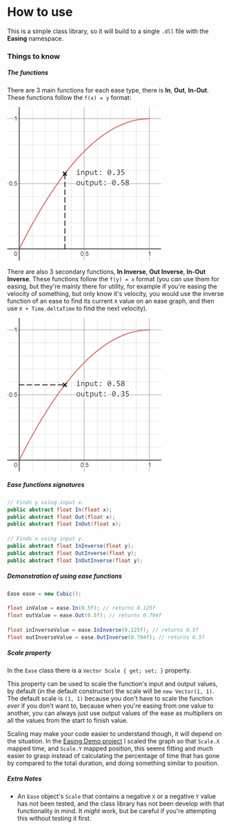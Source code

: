 # How to use
This is a simple class library, so it will build to a single `.dll` file with the **Easing** namespace.

### Things to know
##### The functions
There are 3 main functions for each ease type, there is **In**, **Out**, **In-Out**. These functions follow the `f(x) = y` format:

![Main function format](/readme-images/normal-function.png)

There are also 3 secondary functions, **In Inverse**, **Out Inverse**, **In-Out Inverse**. These functions follow the `f(y) = x` format (you *can* use them for easing, but they're mainly there for utility, for example if you're easing the velocity of something, but only know it's velocity, you would use the inverse function of an ease to find its current `X` value on an ease graph, and then use `X + Time.deltaTime` to find the next velocity).

![Main function format](/readme-images/inverse-function.png)

##### Ease functions signatures
```C#
// Finds y using input x.
public abstract float In(float x);
public abstract float Out(float x);
public abstract float InOut(float x);

// Finds x using input y.
public abstract float InInverse(float y);
public abstract float OutInverse(float y);
public abstract float InOutInverse(float y);
```

##### Demonstration of using ease functions
```C#
Ease ease = new Cubic();

float inValue = ease.In(0.5f); // returns 0.125f
float outValue = ease.Out(0.5f); // returns 0.794f

float inInverseValue = ease.InInverse(0.125f); // returns 0.5f
float outInverseValue = ease.OutInverse(0.794f); // returns 0.5f
```

##### Scale property
In the `Ease` class there is a `Vector Scale { get; set; }` property.

This property can be used to scale the function's input and output values, by default (in the default constructor) the scale will be `new Vector(1, 1)`. The default scale is `(1, 1)` because you don't have to scale the function *ever* if you don't want to, because when you're easing from one value to another, you can always just use output values of the ease as multipliers on all the values from the start to finish value.

Scaling may make your code easier to understand though, it will depend on the situation. In the [Easing Demo project](/Easing.Demo) I scaled the graph so that `Scale.X` mapped time, and `Scale.Y` mapped position, this seems fitting and much easier to grasp instead of calculating the percentage of time that has gone by compared to the total duration, and doing something similar to position.

##### Extra Notes
- An `Ease` object's `Scale` that contains a negative `X` or a negative `Y` value has not been tested, and the class library has not been develop with that functionality in mind. It *might* work, but be careful if you're attempting this without testing it first.
